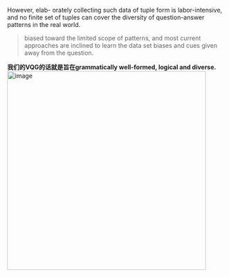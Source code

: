 However, elab- orately collecting such data of tuple form is labor-intensive, and no finite set of tuples can cover the diversity of question-answer patterns in the real world.

>biased toward the limited scope of patterns, and most current approaches are inclined to learn the data set biases and cues given away from the question.

**我们的VQG的话就是旨在grammatically well-formed, logical and diverse.**
<img width="459" alt="image" src="https://user-images.githubusercontent.com/40928887/125970085-4097a20b-01a2-41f6-9224-f0c03155c73d.png">
